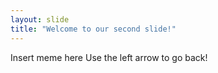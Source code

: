 ```yaml
---
layout: slide
title: "Welcome to our second slide!"
---
```

Insert meme here
Use the left arrow to go back!
